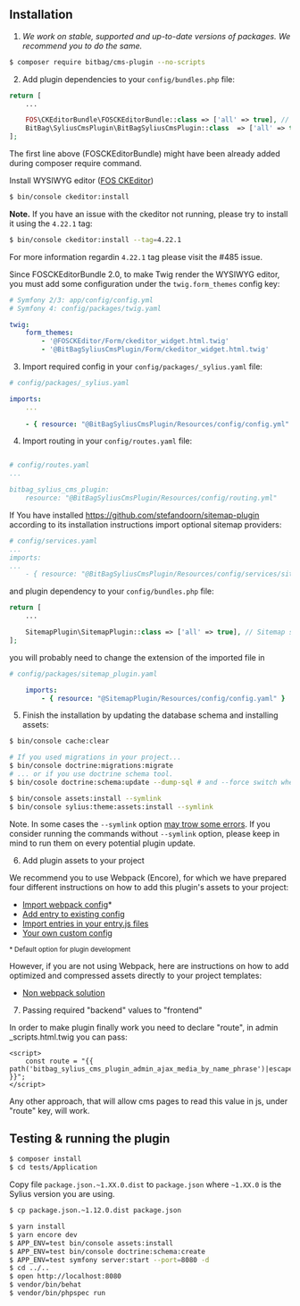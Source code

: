 ## Installation


1. *We work on stable, supported and up-to-date versions of packages. We recommend you to do the same.*

```bash
$ composer require bitbag/cms-plugin --no-scripts
```

2. Add plugin dependencies to your `config/bundles.php` file:

```php
return [
    ...

    FOS\CKEditorBundle\FOSCKEditorBundle::class => ['all' => true], // WYSIWYG editor
    BitBag\SyliusCmsPlugin\BitBagSyliusCmsPlugin::class  => ['all' => true],
];
```
The first line above (FOSCKEditorBundle) might have been already added during composer require command.

Install WYSIWYG editor ([FOS CKEditor](https://symfony.com/doc/master/bundles/FOSCKEditorBundle/usage/ckeditor.html))

```bash
$ bin/console ckeditor:install
```

**Note.** If you have an issue with the ckeditor not running, please try to install it using the `4.22.1` tag:

```bash
$ bin/console ckeditor:install --tag=4.22.1
```

For more information regardin `4.22.1` tag please visit the #485 issue.

Since FOSCKEditorBundle 2.0, to make Twig render the WYSIWYG editor, you must add some configuration under the `twig.form_themes` config key:

```yaml
# Symfony 2/3: app/config/config.yml
# Symfony 4: config/packages/twig.yaml

twig:
    form_themes:
        - '@FOSCKEditor/Form/ckeditor_widget.html.twig'
        - '@BitBagSyliusCmsPlugin/Form/ckeditor_widget.html.twig'
```

3. Import required config in your `config/packages/_sylius.yaml` file:
```yaml
# config/packages/_sylius.yaml

imports:
    ...
    
    - { resource: "@BitBagSyliusCmsPlugin/Resources/config/config.yml" }
```

4. Import routing in your `config/routes.yaml` file:

```yaml

# config/routes.yaml
...

bitbag_sylius_cms_plugin:
    resource: "@BitBagSyliusCmsPlugin/Resources/config/routing.yml"
```
If You have installed https://github.com/stefandoorn/sitemap-plugin according to its installation instructions
import optional sitemap providers:
```yaml
# config/services.yaml
...
imports:
...
    - { resource: "@BitBagSyliusCmsPlugin/Resources/config/services/sitemap_provider.yml" }
```

and plugin dependency to your `config/bundles.php` file:
```php
return [
    ...

    SitemapPlugin\SitemapPlugin::class => ['all' => true], // Sitemap support
];
```

you will probably need to change the extension of the imported file in 

```yaml
# config/packages/sitemap_plugin.yaml

    imports:
        - { resource: "@SitemapPlugin/Resources/config/config.yaml" }
```

5. Finish the installation by updating the database schema and installing assets:

```bash
$ bin/console cache:clear

# If you used migrations in your project...
$ bin/console doctrine:migrations:migrate
# ... or if you use doctrine schema tool.
$ bin/cosole doctrine:schema:update --dump-sql # and --force switch when you're ready :)

$ bin/console assets:install --symlink
$ bin/console sylius:theme:assets:install --symlink
```

Note. In some cases the `--symlink` option [may trow some errors](https://github.com/Sylius/SyliusThemeBundle/issues/91). If you consider running the commands without `--symlink` option, please keep in mind to run them on every potential plugin update.

6. Add plugin assets to your project

We recommend you to use Webpack (Encore), for which we have prepared four different instructions on how to add this plugin's assets to your project:

- [Import webpack config](./01.1-webpack-config.md)*
- [Add entry to existing config](./01.2-webpack-entry.md)
- [Import entries in your entry.js files](./01.3-import-entry.md)
- [Your own custom config](./01.4-custom-solution.md)

<small>* Default option for plugin development</small>


However, if you are not using Webpack, here are instructions on how to add optimized and compressed assets directly to your project templates:

- [Non webpack solution](./01.5-non-webpack.md)

7. Passing required "backend" values to "frontend"

In order to make plugin finally work you need to declare "route", in admin _scripts.html.twig you can pass:

```
<script>
    const route = "{{ path('bitbag_sylius_cms_plugin_admin_ajax_media_by_name_phrase')|escape('js') }}";
</script>
```

Any other approach, that will allow cms pages to read this value in js, under "route" key, will work. 

## Testing & running the plugin
```bash
$ composer install
$ cd tests/Application
```
Copy file `package.json.~1.XX.0.dist` to `package.json` where `~1.XX.0` is the Sylius version you are using.

```bash
$ cp package.json.~1.12.0.dist package.json
```

```bash
$ yarn install
$ yarn encore dev
$ APP_ENV=test bin/console assets:install
$ APP_ENV=test bin/console doctrine:schema:create
$ APP_ENV=test symfony server:start --port=8080 -d
$ cd ../..
$ open http://localhost:8080
$ vendor/bin/behat
$ vendor/bin/phpspec run
```
